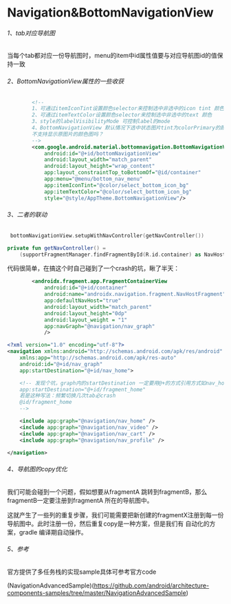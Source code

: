 
# Navigation&BottomNavigationView

###### 1、tab对应导航图

当每个tab都对应一份导航图时，menu的item中id属性值要与对应导航图id的值保持一致

###### 2、BottomNavigationView属性的一些收获

```xml
        <!--
        1、可通过itemIconTint设置颜色selector来控制选中非选中的icon tint 颜色
        2、可通过itemTextColor设置颜色selector来控制选中非选中的text 颜色
        3、style的labelVisibilityMode 可控制label的mode
        4、BottomNavigationView 默认情况下选中状态图片tint为colorPrimary的颜色？
        不支持显示原图片的颜色图吗？
        -->
        <com.google.android.material.bottomnavigation.BottomNavigationView
            android:id="@+id/bottomNavigationView"
            android:layout_width="match_parent"
            android:layout_height="wrap_content"
            app:layout_constraintTop_toBottomOf="@id/container"
            app:menu="@menu/bottom_nav_menu"
            app:itemIconTint="@color/select_bottom_icon_bg"
            app:itemTextColor="@color/select_bottom_icon_bg"
            style="@style/AppTheme.BottomNavigationView"/>
```

###### 3、二者的联动

```kotlin
 bottomNavigationView.setupWithNavController(getNavController())

private fun getNavController() =
    (supportFragmentManager.findFragmentById(R.id.container) as NavHostFragment).navController
```

代码很简单，在搞这个时自己碰到了一个crash的坑，瞅了半天：

```xml
        <androidx.fragment.app.FragmentContainerView
            android:id="@+id/container"
            android:name="androidx.navigation.fragment.NavHostFragment"
            app:defaultNavHost="true"
            android:layout_width="match_parent"
            android:layout_height="0dp"
            android:layout_weight = "1"
            app:navGraph="@navigation/nav_graph"
            />
```

```xml
<?xml version="1.0" encoding="utf-8"?>
<navigation xmlns:android="http://schemas.android.com/apk/res/android"
    xmlns:app="http://schemas.android.com/apk/res-auto"
    android:id="@+id/nav_graph"
    app:startDestination="@+id/nav_home">

    <!-- 发现个坑，graph内的startDestination 一定要用@+的方式引用方式如nav_home内：
    app:startDestination="@+id/fragment_home"
    若是这种写法：频繁切换几次tab必crash
    @id/fragment_home
    -->

    <include app:graph="@navigation/nav_home" />
    <include app:graph="@navigation/nav_video" />
    <include app:graph="@navigation/nav_cart" />
    <include app:graph="@navigation/nav_profile" />

</navigation>
```


###### 4、导航图的copy优化

我们可能会碰到一个问题，假如想要从fragmentA 跳转到fragmentB，那么fragmentB一定要注册到fragmentA 所在的导航图中。

这就产生了一些列的重复步骤，我们可能需要把新创建的fragmentX注册到每一份导航图中。此时注册一份，然后重复copy是一种方案，但是我们有
自动化的方案，gradle 编译期自动操作。



###### 5、参考

官方提供了多任务栈的实现sample具体可参考官方code

(NavigationAdvancedSample)(https://github.com/android/architecture-components-samples/tree/master/NavigationAdvancedSample)